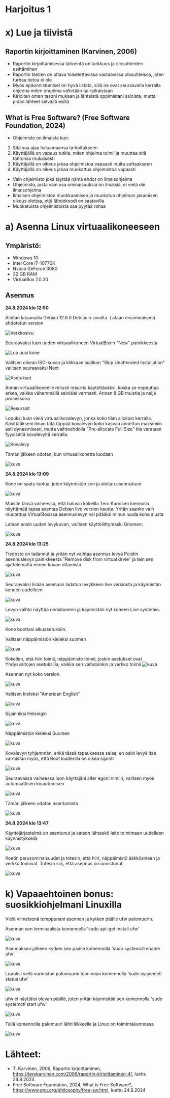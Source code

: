 # Harjoitus 1

# x) Lue ja tiivistä

## Raportin kirjoittaminen (Karvinen, 2006)

- Raportin kirjoittamisessa tärkeintä on tarkkuus ja olosuhteiden esittäminen
- Raportin testien on oltava toisetettavissa vastaavissa olosuhteissa, joten turhaa tietoa ei ole
- Myös epäonnistumiset on hyvä listata, sillä ne ovat seuraavalla kerralla ohjeena miten ongelma vältetään tai ratkaistaan
- Kirjoitan oman tasoni mukaan ja lähteistä oppimistani asioista, mutta pidän lähteet selvästi esillä


## What is Free Software? (Free Software Foundation, 2024)

- Ohjelmisto on ilmaista kun:
1. Sitä saa ajaa haluamaansa tarkoitukseen
2. Käyttäjällä on vapaus tutkia, miten ohjelma toimii ja muuttaa sitä tahtonsa mukaisesti
3. Käyttäjällä on oikeus jakaa ohjelmistoa vapaasti muita auttaakseen
4. Käyttäjällä on oikeus jakaa muokattua ohjelmistoa vapaasti
  
- Vain ohjelmisto joka täyttää nämä ehdot on ilmaisohjelma
- Ohjelmisto, josta vain osa ominaisuuksia on ilmaisia, ei vielä ole ilmaisohjelma
- Ilmaisen ohjelmiston muokkaamisen ja muokatun ohjelman jakamisen oikeus olettaa, että lähdekoodi on saatavilla
- Muokatuista ohjelmistoista saa pyytää rahaa


# a) **Asenna Linux virtuaalikoneeseen**

## Ympäristö:

- Windows 10
- Intel Core i7-10770K
- Nvidia GeForce 3080
- 32 GB RAM
- VirtualBox 7.0.20

## Asennus

**24.8.2024 klo 12:50**

Aloitan lataamalla Debian 12.6.0 Debianin sivuilta. Lataan ensimmäisenä ehdotetun version

![Verkkosivu](https://github.com/user-attachments/assets/5aea95e5-408a-4d0c-923c-65b95154df4c)

Seuraavaksi luon uuden virtuaalikoneen VirtualBoxin "New" painikkeesta

![Luo uusi kone](https://github.com/user-attachments/assets/e03ff5e8-ebee-4964-a11b-3fa48a9c4bdd)

Valitsen oikean ISO-kuvan ja klikkaan laatikon "Skip Unattended Installation" valitsen seuraavaksi Next

![Asetukset](https://github.com/user-attachments/assets/1d59c796-e92b-4f85-a17e-113e206c30b6)

Annan virtuaalikoneelle reilusti resurria käytettäväksi, koska se nopeuttaa arkea, vaikka vähemmällä selviäisi varmasti.
Annan 8 GB muistia ja neljä prosessoria

![Resurssit](https://github.com/user-attachments/assets/50e3f752-121a-45ba-968a-fa20572993e4)

Lopuksi luon vielä virtuaalikovalevyn, jonka koko tilan allokoin kerralla. Käsittääkseni ilman tätä täppää kovalevyn koko kasvaa annettun maksimiin asti dynaamisesti, mutta vaihtoehdolla "Pre-allocate Full Size" tila varataan fyysiseltä kovalevyltä kerralla.

![Kovalevy](https://github.com/user-attachments/assets/4ecc0a18-e954-4de7-8005-2543ca24950f)

Tämän jälkeen odotan, kun virtuaalikonetta luodaan

![kuva](https://github.com/user-attachments/assets/8d390273-0722-45c4-b585-57b05e4b25d5)

**24.8.2024 klo 13:09**

Kone on saatu luotua, joten käynnistän sen ja aloitan asennuksen

![kuva](https://github.com/user-attachments/assets/ed44d55b-b051-4de0-b368-fca620aedebf)

Muistin tässä vaiheessa, että halusin kokeilla Tero Karvisen luennolla näyttämää tapaa asentaa Debian live version kautta. Yritän saanko vain muutettua VirtualBoxissa asennuslevyn vai pitääkö minun luoda kone alusta

Lataan ensin uuden levykuvan, valitsen käyttöliittymäski Gnomen:

![kuva](https://github.com/user-attachments/assets/5f61be62-3751-4264-8cc5-41a4712bf7a1)


**24.8.2024 klo 13:25**

Tiedosto on ladannut ja yritän nyt vaihtaa asennus levyä
Poistin asennuslevyn painikkeesta "Remove disk from virtual drvie" ja tein sen ajattelematta ennen kuvan ottamista

![kuva](https://github.com/user-attachments/assets/c25a2e04-dd91-491f-942d-52edee04cfdb)

Seuraavaksi lisään asemaan ladatun levykkeen live versiosta ja käynnistän koneen uudelleen

![kuva](https://github.com/user-attachments/assets/f799fdaf-3769-451f-8416-8debffeeb5d7)

Levyn vaihto näyttää onnistuneen ja käynnistän nyt koneen Live systemin.

![kuva](https://github.com/user-attachments/assets/f4a77be8-2c1b-4f0c-b9f9-41f8b4ea844b)

Kone boottasi alkuasetuksiin.

Valitsen näppäimistön kieleksi suomen

![kuva](https://github.com/user-attachments/assets/2cf76a25-dc6f-4792-a08e-5bd44223826a)

Kokeilen, että hiiri toimii, näppäimistö toimii, joskin asetukset ovat Yhdysvaltojen asetuksilla, vaikka sen vaihdoinkin ja verkko toimii
![kuva](https://github.com/user-attachments/assets/f20ab7cd-22d7-4382-8f33-b00a76222660)

Asennan nyt koko version.

![kuva](https://github.com/user-attachments/assets/61d445e9-3a00-4afc-bbb9-bb860459577f)

Valitsen kieleksi "American English"

![kuva](https://github.com/user-attachments/assets/d5839924-decf-462f-bc3b-fc8faacee1b1)

Sijainniksi Helsingin

![kuva](https://github.com/user-attachments/assets/fd712ecb-8061-4345-bbcb-f0f7e09026de)

Näppäimistön kieleksi Suomen

![kuva](https://github.com/user-attachments/assets/1e9379b5-b0d2-4929-b742-80a88e2bda53)

Kovalevyn tyhjennnän, enkä tässä tapauksessa salaa, en osioi levyä itse varmistan myös, että Boot loaderilla on oikea sijainti

![kuva](https://github.com/user-attachments/assets/d5f0924a-9618-48d6-bd4f-e36f26439c6e)

Seuraavassa vaiheessa luon käyttäjäni alter egoni nimiin, valitsen myös automaattisen kirjautumisen

![kuva](https://github.com/user-attachments/assets/92de2b14-7f78-4795-ab52-3a439d60f81b)

Tämän jälkeen odotan asentamista

![kuva](https://github.com/user-attachments/assets/1abd6f2b-5981-4a1b-b7ca-0de125a6a5bf)


**24.8.2024 klo 13:47**

Käyttöjärjestelmä on asentunut ja katson lähteekö laite toimimaan uudelleen käynnistyksellä

![kuva](https://github.com/user-attachments/assets/532ce393-1ab6-4c03-bf40-5589b2067dd0)

Koetin perusominaisuudet ja totesin, että hiiri, näppäimistö ääkkösineen ja verkko toimivat.
Totesin siis, että asennus on onnistunut.

![kuva](https://github.com/user-attachments/assets/21b18f68-ae27-4dcf-adc8-ebd1e82b76c6)



# k) Vapaaehtoinen bonus: suosikkiohjelmani Linuxilla

Vielä viimeisenä temppunani asennan ja kytken päälle ufw palomuurin.

Asennan sen terminaalista komennolla 'sudo apt-get install ufw'

![kuva](https://github.com/user-attachments/assets/308d9112-6efe-4fd1-9aa7-962f0c6fa429)

Asennuksen jälkeen kytken sen päälle komennolla 'sudo systemctl enable ufw'

![kuva](https://github.com/user-attachments/assets/a947493e-8330-4e0c-9299-500d781f6e9c)

Lopuksi vielä varmistan palomuurin toiminnan komennolla 'sudo sysyemctl status ufw'

![kuva](https://github.com/user-attachments/assets/788313bb-41c6-4833-bcd3-bb125ed82b34)

ufw ei näyttäisi olevan päällä, joten yritän käynnistää sen komennolla 'sudo systemctl start ufw'

![kuva](https://github.com/user-attachments/assets/2a9b5f1e-89e7-4233-a698-9101512eab9c)

Tällä komennolla palomuuri lähti liikkeelle ja Linux on toimintakunnossa

![kuva](https://github.com/user-attachments/assets/eaa22616-8d57-48fd-8478-9787a9dc7f4a)

# Lähteet:
- T. Karvinen, 2006, Raportin kirjoittaminen, https://terokarvinen.com/2006/raportin-kirjoittaminen-4/, luettu 24.8.2024
- Free Software Foundation, 2024, What is Free Software?, https://www.gnu.org/philosophy/free-sw.html, luettu 24.8.2024  













































